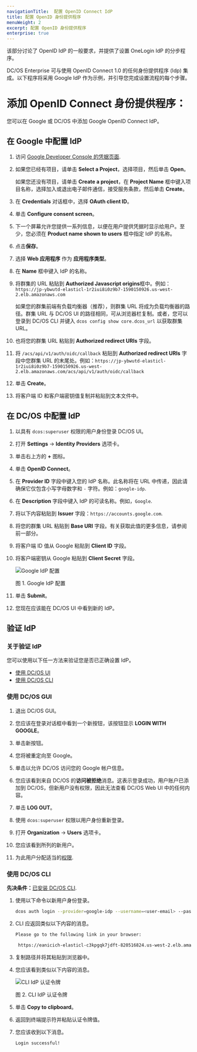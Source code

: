 ```yaml
---
navigationTitle:  配置 OpenID Connect IdP
title: 配置 OpenID 身份提供程序
menuWeight: 2
excerpt: 配置 OpenID 身份提供程序
enterprise: true
---
```

<!-- The source repository for this topic is https://github.com/dcos/dcos-docs-site -->


该部分讨论了 OpenID IdP 的一般要求，并提供了设置 OneLogin IdP 的分步程序。

DC/OS Enterprise 可与使用 OpenID Connect 1.0 的任何身份提供程序 (Idp) 集成。以下程序将采用 Google IdP 作为示例，并引导您完成设置流程的每个步骤。

# 添加 OpenID Connect 身份提供程序：

您可以在 Google 或 DC/OS 中添加 Google OpenID Connect IdP。

## 在 Google 中配置 IdP

1. 访问 [Google Developer Console 的凭据页面](https://console.developers.google.com/apis/credentials?project=_).

1. 如果您已经有项目，请单击 **Select a Project**，选择项目，然后单击 **Open**。

   如果您还没有项目，请单击 **Create a project**，在 **Project Name** 框中键入项目名称，选择加入或退出电子邮件通信，接受服务条款，然后单击 **Create**。

1. 在 **Credentials** 对话框中，选择 **OAuth client ID**。

1. 单击 **Configure consent screen**。

1. 下一个屏幕允许您提供一系列信息，以便在用户提供凭据时显示给用户。至少，您必须在 **Product name shown to users** 框中指定 IdP 的名称。

1. 点击**保存**。

1. 选择 **Web 应用程序** 作为 **应用程序类型**。

1. 在 **Name** 框中键入 IdP 的名称。

1. 将群集的 URL 粘贴到 **Authorized Javascript origins**框中。例如：`https://jp-ybwutd-elasticl-1r2iui8i0z9b7-1590150926.us-west-2.elb.amazonaws.com`

    如果您的群集前端有负载均衡器（推荐），则群集 URL 将成为负载均衡器的路径。群集 URL 与 DC/OS UI 的路径相同，可从浏览器栏复制。或者，您可以登录到 DC/OS CLI 并键入 `dcos config show core.dcos_url` 以获取群集 URL。

1. 也将您的群集 URL 粘贴到 **Authorized redirect URIs** 字段。

1. 将 `/acs/api/v1/auth/oidc/callback` 粘贴到  **Authorized redirect URIs** 字段中您群集 URL 的末尾处。例如：`https://jp-ybwutd-elasticl-1r2iui8i0z9b7-1590150926.us-west-2.elb.amazonaws.com/acs/api/v1/auth/oidc/callback`

1. 单击 **Create**。

1. 将客户端 ID 和客户端密钥值复制并粘贴到文本文件中。

## 在 DC/OS 中配置 IdP

1. 以具有 `dcos:superuser` 权限的用户身份登录 DC/OS UI。

1. 打开 **Settings** -> **Identity Providers** 选项卡。

1. 单击右上方的 **+** 图标。

1. 单击 **OpenID Connect**。

1. 在 **Provider ID** 字段中键入您的 IdP 名称。此名称将在 URL 中传递，因此请确保它仅包含小写字母数字和 `-` 字符。例如：`google-idp`.

1. 在 **Description** 字段中键入 IdP 的可读名称。例如，`Google`.

1. 将以下内容粘贴到 **Issuer** 字段：`https://accounts.google.com`.

1. 将您的群集 URL 粘贴到 **Base URI** 字段。有关获取此值的更多信息，请参阅前一部分。

1. 将客户端 ID 值从 Google 粘贴到 **Client ID** 字段。

1. 将客户端密钥从 Google 粘贴到 **Client Secret** 字段。

    ![Google IdP 配置](/mesosphere/dcos/cn/1.13/img/GUI-LDAP-Add-Oidc.png)

    图 1. Google IdP 配置

11. 单击 **Submit**。

12. 您现在应该能在 DC/OS UI 中看到新的 IdP。


## 验证 IdP

### 关于验证 IdP

您可以使用以下任一方法来验证您是否已正确设置 IdP。

- [使用 DC/OS UI](#using-gui)
- [使用 DC/OS CLI](#using-cli)

### <a name="using-gui"></a>使用 DC/OS GUI

1. 退出 DC/OS GUI。

1. 您应该在登录对话框中看到一个新按钮，该按钮显示 **LOGIN WITH GOOGLE**。

1. 单击新按钮。

1. 您将被重定向至 Google。

1. 单击以允许 DC/OS 访问您的 Google 帐户信息。

1. 您应该看到来自 DC/OS 的**访问被拒绝**消息。这表示登录成功，用户账户已添加到 DC/OS，但新用户没有权限，因此无法查看 DC/OS Web UI 中的任何内容。

1. 单击 **LOG OUT**。

1. 使用 `dcos:superuser` 权限以用户身份重新登录。

1. 打开 **Organization** -> **Users** 选项卡。

1. 您应该看到所列的新用户。

1. 为此用户分配适当的[权限](/mesosphere/dcos/cn/1.13/security/ent/perms-reference/).

### <a name="using-cli"></a>使用 DC/OS CLI

**先决条件：**[已安装 DC/OS CLI](/mesosphere/dcos/cn/1.13/cli/install/).

1. 使用以下命令以新用户身份登录。

   ```bash
   dcos auth login --provider=google-idp --username=<user-email> --password=<secret-password>
   ```

1. CLI 应返回类似以下内容的消息。

   ```bash
   Please go to the following link in your browser:

    https://eanicich-elasticl-c3kpgqk7jdft-820516824.us-west-2.elb.amazonaws.com/acs/api/v1/auth/login?oidc-provider=google-idp&target=dcos:authenticationresponse:html
   ```

1. 复制路径并将其粘贴到浏览器中。

1. 您应该看到类似以下内容的消息。

    ![CLI IdP 认证令牌](/mesosphere/dcos/cn/1.13/img/cli-auth-token.png)

    图 2. CLI IdP 认证令牌

1. 单击 **Copy to clipboard**。

1. 返回到终端提示符并粘贴认证令牌值。

1. 您应该收到以下消息。

   ```bash
   Login successful!
   ```
